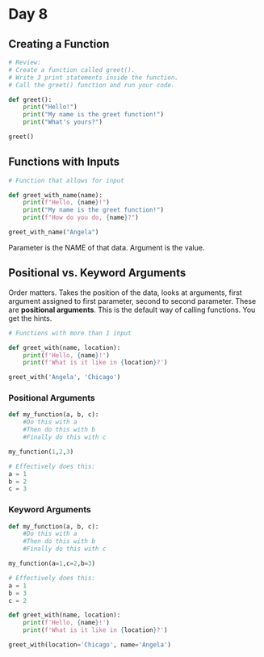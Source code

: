 # Day 8

## Creating a Function

```py
# Review: 
# Create a function called greet(). 
# Write 3 print statements inside the function.
# Call the greet() function and run your code.

def greet():
    print("Hello!")
    print("My name is the greet function!")
    print("What's yours?")

greet()
```

## Functions with Inputs
```py
# Function that allows for input

def greet_with_name(name):
    print(f"Hello, {name}!")
    print("My name is the greet function!")
    print(f"How do you do, {name}?")

greet_with_name("Angela")
```

Parameter is the NAME of that data. Argument is the value.

## Positional vs. Keyword Arguments

Order matters. Takes the position of the data, looks at arguments, first argument assigned to first parameter, second to second parameter. These are **positional arguments**. This is the default way of calling functions. You get the hints.

```py
# Functions with more than 1 input

def greet_with(name, location):
    print(f'Hello, {name}!')
    print(f'What is it like in {location}?')

greet_with('Angela', 'Chicago')
```

### Positional Arguments

```py
def my_function(a, b, c):
    #Do this with a
    #Then do this with b
    #Finally do this with c

my_function(1,2,3)

# Effectively does this:
a = 1
b = 2
c = 3
```

### Keyword Arguments

```py
def my_function(a, b, c):
    #Do this with a
    #Then do this with b
    #Finally do this with c

my_function(a=1,c=2,b=3)

# Effectively does this:
a = 1
b = 3
c = 2
```

```py
def greet_with(name, location):
    print(f'Hello, {name}!')
    print(f'What is it like in {location}?')

greet_with(location='Chicago', name='Angela')
```